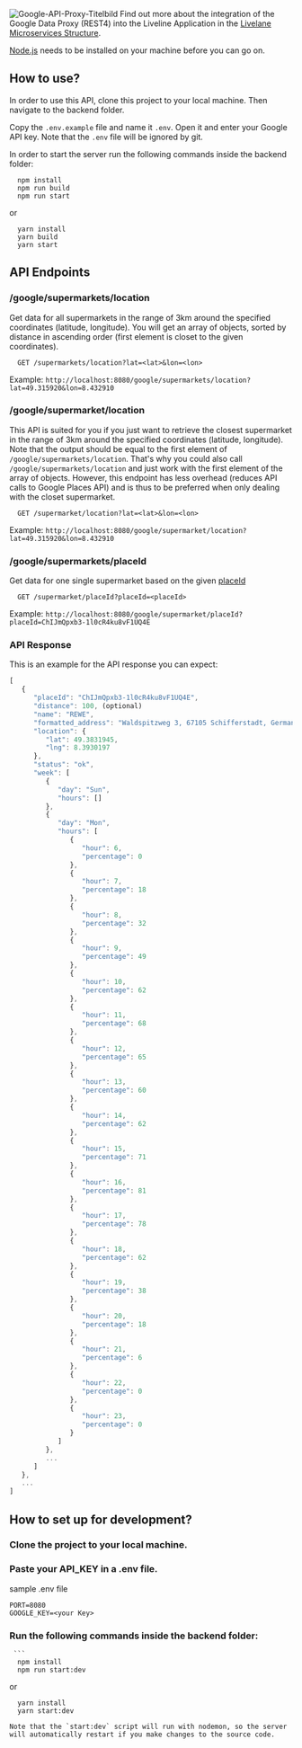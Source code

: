 ![Google-API-Proxy-Titelbild](https://user-images.githubusercontent.com/37160523/77240094-46a1a100-6be2-11ea-80f1-86ffc4cfb7af.jpg)
Find out more about the integration of the Google Data Proxy (REST4) into the Liveline Application in the [Livelane Microservices Structure](https://docs.google.com/document/d/1RLdGLrOS8xFzT58jS5aggvNy8lCMdPbxYCEXZ2F2ziw/edit).

[Node.js](https://nodejs.org/de/download/) needs to be installed on your machine before you can go on.

## How to use?
In order to use this API, clone this project to your local machine. Then navigate to the backend folder.

Copy the `.env.example` file and name it `.env`. Open it and enter your Google API key. Note that the `.env` file will be ignored by git.

In order to start the server run the following commands inside the backend folder:

      npm install
      npm run build
      npm run start

or

      yarn install
      yarn build
      yarn start

## API Endpoints
### /google/supermarkets/location
Get data for all supermarkets in the range of 3km around the specified coordinates (latitude, longitude). You will get an array of objects, sorted by distance in ascending order (first element is closet to the given coordinates).
            
      GET /supermarkets/location?lat=<lat>&lon=<lon>

Example: `http://localhost:8080/google/supermarkets/location?lat=49.315920&lon=8.432910`


### /google/supermarket/location
This API is suited for you if you just want to retrieve the closest supermarket in the range of 3km around the specified coordinates (latitude, longitude). Note that the output should be equal to the first element of `/google/supermarkets/location`. That's why you could also call `/google/supermarkets/location` and just work with the first element of the array of objects. However, this endpoint has less overhead (reduces API calls to Google Places API) and is thus to be preferred when only dealing with the closet supermarket.

      GET /supermarket/location?lat=<lat>&lon=<lon>

Example: `http://localhost:8080/google/supermarket/location?lat=49.315920&lon=8.432910`

### /google/supermarkets/placeId
Get data for one single supermarket based on the given [placeId](https://developers.google.com/places/place-id?hl=de)
            
      GET /supermarket/placeId?placeId=<placeId>

Example: `http://localhost:8080/google/supermarket/placeId?placeId=ChIJmQpxb3-1l0cR4ku8vF1UQ4E`

### API Response
This is an example for the API response you can expect:
```javascript
[
   {
      "placeId": "ChIJmQpxb3-1l0cR4ku8vF1UQ4E",
      "distance": 100, (optional)
      "name": "REWE",
      "formatted_address": "Waldspitzweg 3, 67105 Schifferstadt, Germany",
      "location": {
         "lat": 49.3831945,
         "lng": 8.3930197
      },
      "status": "ok",
      "week": [
         {
            "day": "Sun",
            "hours": []
         },
         {
            "day": "Mon",
            "hours": [
               {
                  "hour": 6,
                  "percentage": 0
               },
               {
                  "hour": 7,
                  "percentage": 18
               },
               {
                  "hour": 8,
                  "percentage": 32
               },
               {
                  "hour": 9,
                  "percentage": 49
               },
               {
                  "hour": 10,
                  "percentage": 62
               },
               {
                  "hour": 11,
                  "percentage": 68
               },
               {
                  "hour": 12,
                  "percentage": 65
               },
               {
                  "hour": 13,
                  "percentage": 60
               },
               {
                  "hour": 14,
                  "percentage": 62
               },
               {
                  "hour": 15,
                  "percentage": 71
               },
               {
                  "hour": 16,
                  "percentage": 81
               },
               {
                  "hour": 17,
                  "percentage": 78
               },
               {
                  "hour": 18,
                  "percentage": 62
               },
               {
                  "hour": 19,
                  "percentage": 38
               },
               {
                  "hour": 20,
                  "percentage": 18
               },
               {
                  "hour": 21,
                  "percentage": 6
               },
               {
                  "hour": 22,
                  "percentage": 0
               },
               {
                  "hour": 23,
                  "percentage": 0
               }
            ]
         },
         ...
      ]
   },
   ...
]
```

## How to set up for development?
### Clone the project to your local machine.

### Paste your API_KEY in a .env file.

sample .env file
``` 
PORT=8080
GOOGLE_KEY=<your Key>
```
### Run the following commands inside the backend folder:
     ``` 
      npm install
      npm run start:dev

or

      yarn install
      yarn start:dev
```
Note that the `start:dev` script will run with nodemon, so the server will automatically restart if you make changes to the source code.
